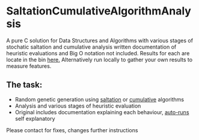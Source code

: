 # SaltationCumulativeAlgorithmAnalysis

<p>A pure C solution for Data Structures and Algorithms with various stages of stochatic saltation and cumulative analysis written documentation of heuristic evaluations and Big O notation not included. Results for each are locate in the bin <a href="https://github.com/fabianfranklinhuffstead/saltationCumulativeAlgorithmAnalysis/tree/master/bin">here.</a> Alternatively run locally to gather your own results to measure features.</p>

<h2>The task: </h2>
<ul>
  <li>Random genetic generation using <a href="https://en.oxforddictionaries.com/definition/saltation">saltation</a> or <a href="https://en.oxforddictionaries.com/definition/cumulative">cumulative</a> algorithms</li>
  <li>Analysis and various stages of heuristic evaluation</li>
  <li>Original includes documentation explaining each behaviour, <a href="https://github.com/fabianfranklinhuffstead/saltationCumulativeAlgorithmAnalysis/blob/master/autoRun.c">auto-runs</a> self explanatory</li>
</ul>

<p>Please contact for fixes, changes further instructions</p>
